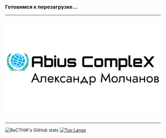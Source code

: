 ### Готовимся к перезагрузке...
***
![](/images/logo.png)
***
![BeCTHiK's GitHub stats](https://github-readme-stats.vercel.app/api?username=KintoReZzZ) [![Top Langs](https://github-readme-stats.vercel.app/api/top-langs/?username=KintoReZzZ)](https://github.com/anuraghazra/github-readme-stats)


